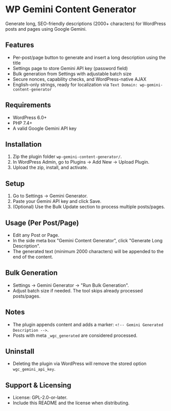 # WP Gemini Content Generator

Generate long, SEO-friendly descriptions (2000+ characters) for WordPress posts and pages using Google Gemini.

## Features
- Per-post/page button to generate and insert a long description using the title
- Settings page to store Gemini API key (password field)
- Bulk generation from Settings with adjustable batch size
- Secure nonces, capability checks, and WordPress-native AJAX
- English-only strings, ready for localization via `Text Domain: wp-gemini-content-generator`

## Requirements
- WordPress 6.0+
- PHP 7.4+
- A valid Google Gemini API key

## Installation
1. Zip the plugin folder `wp-gemini-content-generator/`.
2. In WordPress Admin, go to Plugins → Add New → Upload Plugin.
3. Upload the zip, install, and activate.

## Setup
1. Go to Settings → Gemini Generator.
2. Paste your Gemini API key and click Save.
3. (Optional) Use the Bulk Update section to process multiple posts/pages.

## Usage (Per Post/Page)
- Edit any Post or Page.
- In the side meta box "Gemini Content Generator", click "Generate Long Description".
- The generated text (minimum 2000 characters) will be appended to the end of the content.

## Bulk Generation
- Settings → Gemini Generator → "Run Bulk Generation".
- Adjust batch size if needed. The tool skips already processed posts/pages.

## Notes
- The plugin appends content and adds a marker: `<!-- Gemini Generated Description -->`.
- Posts with meta `_wgc_generated` are considered processed.

## Uninstall
- Deleting the plugin via WordPress will remove the stored option `wgc_gemini_api_key`.

## Support & Licensing
- License: GPL-2.0-or-later.
- Include this README and the license when distributing.



